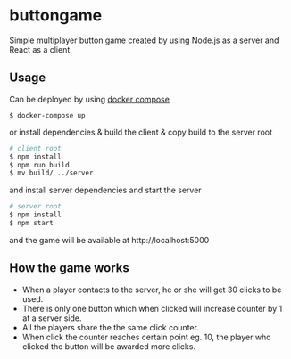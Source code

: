 # buttongame

Simple multiplayer button game created by using Node.js as a server and React as a client. 

## Usage

Can be deployed by using [docker compose](docker-compose.yaml)

```basg
$ docker-compose up
```

or install dependencies & build the client & copy build to the server root

```bash
# client root
$ npm install
$ npm run build
$ mv build/ ../server
```
and install server dependencies and start the server
```bash
# server root
$ npm install
$ npm start
```

and the game will be available at http://localhost:5000


## How the game works
- When a player contacts to the server, he or she will get 30 clicks to be used.
- There is only one button which when clicked will increase counter by 1 at a server side.
- All the players share the the same click counter.
- When click the counter reaches certain point eg. 10, the player who clicked the button will be awarded more clicks.


